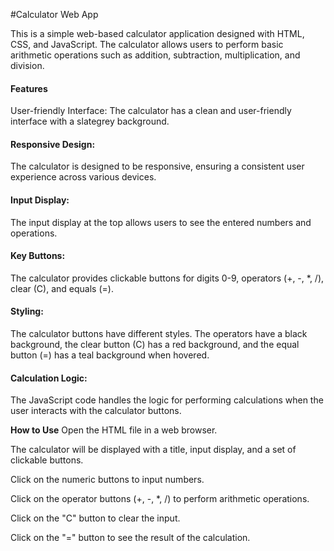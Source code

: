 #Calculator Web App

This is a simple web-based calculator application designed with HTML, CSS, and JavaScript. The calculator allows users to perform basic arithmetic operations such as addition, subtraction, multiplication, and division.

<h4>Features</h4>
User-friendly Interface: The calculator has a clean and user-friendly interface with a slategrey background.

<h4>Responsive Design:</h4> The calculator is designed to be responsive, ensuring a consistent user experience across various devices.

<h4>Input Display:</h4> The input display at the top allows users to see the entered numbers and operations.

<h4>Key Buttons:</h4> The calculator provides clickable buttons for digits 0-9, operators (+, -, *, /), clear (C), and equals (=).

<h4>Styling:</h4> The calculator buttons have different styles. The operators have a black background, the clear button (C) has a red background, and the equal button (=) has a teal background when hovered.

<h4>Calculation Logic:</h4> The JavaScript code handles the logic for performing calculations when the user interacts with the calculator buttons.

<b>How to Use</b>
Open the HTML file in a web browser.

The calculator will be displayed with a title, input display, and a set of clickable buttons.

Click on the numeric buttons to input numbers.

Click on the operator buttons (+, -, *, /) to perform arithmetic operations.

Click on the "C" button to clear the input.

Click on the "=" button to see the result of the calculation.
